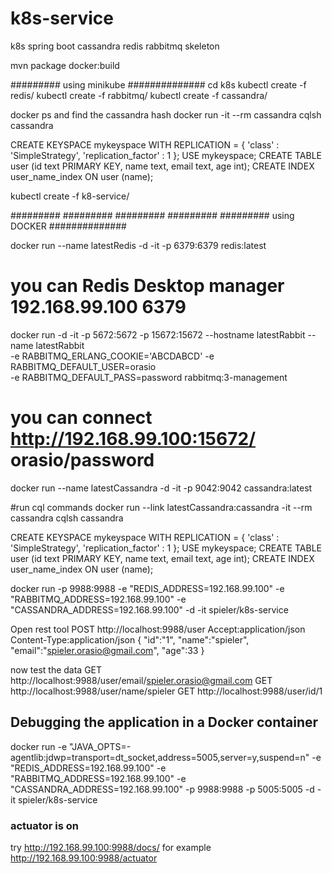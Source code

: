 # k8s-service
k8s spring boot cassandra redis rabbitmq skeleton 

mvn package docker:build



######### using minikube    ##############
cd  k8s
kubectl create -f redis/
kubectl create -f rabbitmq/
kubectl create -f cassandra/

docker ps and find the cassandra hash
docker run <hash> -it --rm cassandra cqlsh cassandra

CREATE KEYSPACE mykeyspace WITH REPLICATION = { 'class' : 'SimpleStrategy', 'replication_factor' : 1 };
USE mykeyspace; CREATE TABLE user (id text PRIMARY KEY, name text, email text, age int);
CREATE INDEX user_name_index ON user (name);

kubectl create -f k8-service/

######### ######### ######### #########
######### using DOCKER    ##############

docker run --name latestRedis -d -it  -p 6379:6379 redis:latest
# you can Redis Desktop manager 192.168.99.100 6379

docker run -d -it  -p 5672:5672   -p 15672:15672 --hostname latestRabbit --name latestRabbit \
 -e RABBITMQ_ERLANG_COOKIE='ABCDABCD'  -e RABBITMQ_DEFAULT_USER=orasio \
 -e RABBITMQ_DEFAULT_PASS=password  rabbitmq:3-management
# you can connect http://192.168.99.100:15672/    orasio/password


docker run --name latestCassandra -d -it -p 9042:9042 cassandra:latest

#run cql commands
docker run --link latestCassandra:cassandra  -it    --rm cassandra cqlsh cassandra


CREATE KEYSPACE mykeyspace WITH REPLICATION = { 'class' : 'SimpleStrategy', 'replication_factor' : 1 };
USE mykeyspace;
CREATE TABLE user (id text PRIMARY KEY, name text, email text, age int);
CREATE INDEX user_name_index ON user (name);


docker run -p 9988:9988 -e "REDIS_ADDRESS=192.168.99.100" -e "RABBITMQ_ADDRESS=192.168.99.100" -e "CASSANDRA_ADDRESS=192.168.99.100" -d -it spieler/k8s-service



Open rest tool
POST http://localhost:9988/user
Accept:application/json
Content-Type:application/json
{
   "id":"1",
   "name":"spieler",
   "email":"spieler.orasio@gmail.com",
   "age":33
}

now test the data
GET http://localhost:9988/user/email/spieler.orasio@gmail.com
GET http://localhost:9988/user/name/spieler
GET http://localhost:9988/user/id/1






   
## Debugging the application in a Docker container
docker run   -e "JAVA_OPTS=-agentlib:jdwp=transport=dt_socket,address=5005,server=y,suspend=n"  -e "REDIS_ADDRESS=192.168.99.100" -e "RABBITMQ_ADDRESS=192.168.99.100" -e "CASSANDRA_ADDRESS=192.168.99.100" -p 9988:9988 -p 5005:5005  -d -it spieler/k8s-service



### actuator is on 
try http://192.168.99.100:9988/docs/
for example http://192.168.99.100:9988/actuator



